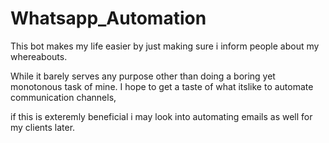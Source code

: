 # Whatsapp_Automation

This bot makes my life easier by just making sure i inform people about my whereabouts.

While it barely serves any purpose other than doing a boring yet monotonous task of mine. I hope to get a taste of what itslike to automate communication channels, 

if this is exteremly beneficial i may look into automating emails as well for my clients later.
